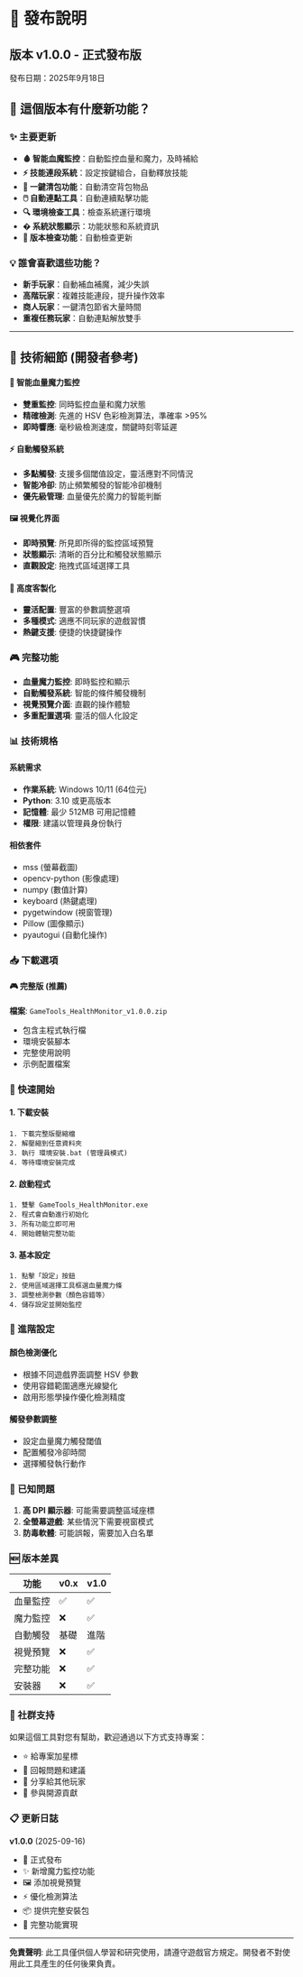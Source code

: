# 🚀 發布說明

## 版本 v1.0.0 - 正式發布版

發布日期：2025年9月18日

## 🎉 這個版本有什麼新功能？

### ✨ 主要更新
- **🩸 智能血魔監控**：自動監控血量和魔力，及時補給
- **⚡ 技能連段系統**：設定按鍵組合，自動釋放技能
- **🎒 一鍵清包功能**：自動清空背包物品
- **🖱️ 自動連點工具**：自動連續點擊功能
- **🔍 環境檢查工具**：檢查系統運行環境
- **� 系統狀態顯示**：功能狀態和系統資訊
- **🔄 版本檢查功能**：自動檢查更新

### 💡 誰會喜歡這些功能？
- **新手玩家**：自動補血補魔，減少失誤
- **高階玩家**：複雜技能連段，提升操作效率
- **商人玩家**：一鍵清包節省大量時間
- **重複任務玩家**：自動連點解放雙手

---

## 🔧 技術細節 (開發者參考)

#### 🎯 智能血量魔力監控
- **雙重監控**: 同時監控血量和魔力狀態
- **精確檢測**: 先進的 HSV 色彩檢測算法，準確率 >95%
- **即時響應**: 毫秒級檢測速度，關鍵時刻零延遲

#### ⚡ 自動觸發系統
- **多點觸發**: 支援多個閾值設定，靈活應對不同情況
- **智能冷卻**: 防止頻繁觸發的智能冷卻機制
- **優先級管理**: 血量優先於魔力的智能判斷

#### 🖼️ 視覺化界面
- **即時預覽**: 所見即所得的監控區域預覽
- **狀態顯示**: 清晰的百分比和觸發狀態顯示
- **直觀設定**: 拖拽式區域選擇工具

#### 🔧 高度客製化
- **靈活配置**: 豐富的參數調整選項
- **多種模式**: 適應不同玩家的遊戲習慣
- **熱鍵支援**: 便捷的快捷鍵操作

### 🎮 完整功能
- **血量魔力監控**: 即時監控和顯示
- **自動觸發系統**: 智能的條件觸發機制
- **視覺預覽介面**: 直觀的操作體驗
- **多重配置選項**: 靈活的個人化設定

### 📊 技術規格

#### 系統需求
- **作業系統**: Windows 10/11 (64位元)
- **Python**: 3.10 或更高版本
- **記憶體**: 最少 512MB 可用記憶體
- **權限**: 建議以管理員身份執行

#### 相依套件
- mss (螢幕截圖)
- opencv-python (影像處理)
- numpy (數值計算)
- keyboard (熱鍵處理)
- pygetwindow (視窗管理)
- Pillow (圖像顯示)
- pyautogui (自動化操作)

### 📥 下載選項

#### 🎮 完整版 (推薦)
**檔案**: `GameTools_HealthMonitor_v1.0.0.zip`
- 包含主程式執行檔
- 環境安裝腳本
- 完整使用說明
- 示例配置檔案

### 🚀 快速開始

#### 1. 下載安裝
```
1. 下載完整版壓縮檔
2. 解壓縮到任意資料夾
3. 執行 環境安裝.bat (管理員模式)
4. 等待環境安裝完成
```

#### 2. 啟動程式
```
1. 雙擊 GameTools_HealthMonitor.exe
2. 程式會自動進行初始化
3. 所有功能立即可用
4. 開始體驗完整功能
```

#### 3. 基本設定
```
1. 點擊「設定」按鈕
2. 使用區域選擇工具框選血量魔力條
3. 調整檢測參數（顏色容錯等）
4. 儲存設定並開始監控
```

### 🔧 進階設定

#### 顏色檢測優化
- 根據不同遊戲界面調整 HSV 參數
- 使用容錯範圍適應光線變化
- 啟用形態學操作優化檢測精度

#### 觸發參數調整
- 設定血量魔力觸發閾值
- 配置觸發冷卻時間
- 選擇觸發執行動作

### 🐛 已知問題

1. **高 DPI 顯示器**: 可能需要調整區域座標
2. **全螢幕遊戲**: 某些情況下需要視窗模式
3. **防毒軟體**: 可能誤報，需要加入白名單

### 🆕 版本差異

| 功能 | v0.x | v1.0 |
|------|------|------|
| 血量監控 | ✅ | ✅ |
| 魔力監控 | ❌ | ✅ |
| 自動觸發 | 基礎 | 進階 |
| 視覺預覽 | ❌ | ✅ |
| 完整功能 | ❌ | ✅ |
| 安裝器 | ❌ | ✅ |

### 🤝 社群支持

如果這個工具對您有幫助，歡迎通過以下方式支持專案：

- ⭐ 給專案加星標
- 🐛 回報問題和建議  
- 📢 分享給其他玩家
- 🤝 參與開源貢獻

### 📋 更新日誌

**v1.0.0** (2025-09-16)
- 🎉 正式發布
- ✨ 新增魔力監控功能
- 🖼️ 添加視覺預覽
- ⚡ 優化檢測算法
- 📦 提供完整安裝包
- 🔧 完整功能實現

---

**免責聲明**: 此工具僅供個人學習和研究使用，請遵守遊戲官方規定。開發者不對使用此工具產生的任何後果負責。